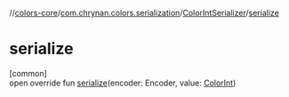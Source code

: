 //[colors-core](../../../index.md)/[com.chrynan.colors.serialization](../index.md)/[ColorIntSerializer](index.md)/[serialize](serialize.md)

# serialize

[common]\
open override fun [serialize](serialize.md)(encoder: Encoder, value: [ColorInt](../../com.chrynan.colors/-color-int/index.md))
